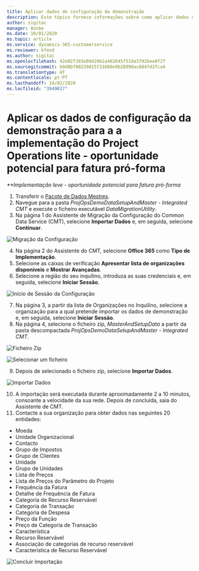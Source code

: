 ```yaml
---
title: Aplicar dados de configuração da demonstração
description: Este tópico fornece informações sobre como aplicar dados de configuração da demonstração para o Project Operations.
author: sigitac
manager: Annbe
ms.date: 10/01/2020
ms.topic: article
ms.service: dynamics-365-customerservice
ms.reviewer: kfend
ms.author: sigitac
ms.openlocfilehash: 42e02f393e89d20b2a462645f519a3792bee8f2f
ms.sourcegitcommit: b9d8bf00239815f31686e9b28998ac684fd2fca4
ms.translationtype: HT
ms.contentlocale: pt-PT
ms.lasthandoff: 10/02/2020
ms.locfileid: "3949017"
---
```

# <a name="apply-demo-setup-and-configuration-data-for-project-operations-lite-deployment---deal-to-proforma-invoicing"></a>Aplicar os dados de configuração da demonstração para a a implementação do Project Operations lite - oportunidade potencial para fatura pró-forma

_**Implementação leve - oportunidade potencial para fatura pró-forma_

1. Transferir o [Pacote de Dados Mestres](https://download.microsoft.com/download/3/4/1/341bf279-a64f-4baa-af31-ce624859b518/ProjOpsSampleSetupData%20-%20CE%20only%20CMT.zip). 
2. Navegue para a pasta *ProjOpsDemoDataSetupAndMaster - Integrated CMT* e execute o ficheiro executável *DataMigrationUtility*.
3. Na página 1 do Assistente de Migração da Configuração do Common Data Service (CMT), selecione **Importar Dados** e, em seguida, selecione **Continuar**.

![Migração da Configuração](./media/1ConfigurationMigration.png)

4. Na página 2 do Assistente do CMT, selecione **Office 365** como **Tipo de Implementação**.
5. Selecione as caixas de verificação **Apresentar lista de organizações disponíveis** e **Mostrar Avançadas**.
6. Selecione a região do seu inquilino, introduza as suas credenciais e, em seguida, selecione **Iniciar Sessão**.

![Início de Sessão da Configuração](./media/2ConfigurationSignin.png)

7. Na página 3, a partir da lista de Organizações no Inquilino, selecione a organização para a qual pretende importar os dados de demonstração e, em seguida, selecione **Iniciar Sessão**.
8. Na página 4, selecione o ficheiro zip, *MasterAndSetupData* a partir da pasta descompactada *ProjOpsDemoDataSetupAndMaster - Integrated CMT*.

![Ficheiro Zip](./media/3ZipFile.png)

![Selecionar um ficheiro](./media/4SelectAFile.png)

9. Depois de selecionado o ficheiro zip, selecione **Importar Dados**.

![Importar Dados](./media/5ImportData.png)

10. A importação será executada durante aproximadamente 2 a 10 minutos, consoante a velocidade da sua rede. Depois de concluída, saia do Assistente de CMT. 
11. Contacte a sua organização para obter dados nas seguintes 20 entidades:

- Moeda
- Unidade Organizacional
- Contacto
- Grupo de Impostos
- Grupo de Clientes
- Unidade
- Grupo de Unidades
- Lista de Preços
- Lista de Preços do Parâmetro do Projeto
- Frequência da Fatura
- Detalhe de Frequência de Fatura
- Categoria de Recurso Reservável
- Categoria de Transação
- Categoria de Despesa
- Preço da Função
- Preço de Categoria de Transação
- Característica
- Recurso Reservável
- Associação de categorias de recurso reservável
- Característica de Recurso Reservável

![Concluir Importação](./media/6CompleteImport.png)
